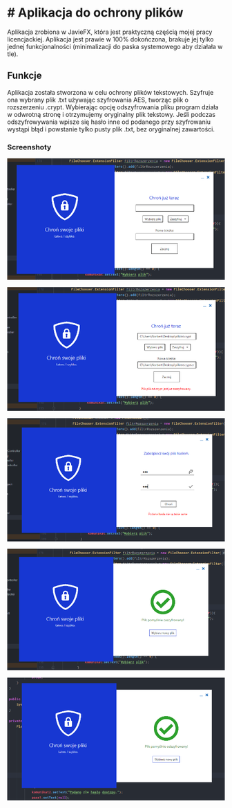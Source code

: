 # # Aplikacja do ochrony plików

Aplikacja zrobiona w JavieFX, która jest praktyczną częścią mojej pracy licencjackiej. 
Aplikacja jest prawie w 100% dokończona, brakuje jej tylko jednej funkcjonalności (minimalizacji do paska systemowego aby działała w tle).

## Funkcje
Aplikacja została stworzona w celu ochrony plików tekstowych. Szyfruje ona wybrany plik .txt używając szyfrowania AES, 
tworząc plik o rozszerzeniu .crypt. Wybierając opcję odszyfrowania pliku program działa w odwrotną stronę i otrzymujemy oryginalny
plik tekstowy. Jeśli podczas odszyfrowywania wpisze się hasło inne od podanego przy szyfrowaniu wystąpi błąd i powstanie tylko 
pusty plik .txt, bez oryginalnej zawartości.

### Screenshoty

![1](https://github.com/NorbertBanasik/FileApplication/blob/master/img/1.PNG)

![2](https://github.com/NorbertBanasik/FileApplication/blob/master/img/2.PNG)

![3](https://github.com/NorbertBanasik/FileApplication/blob/master/img/3.PNG)

![4](https://github.com/NorbertBanasik/FileApplication/blob/master/img/4.PNG)

![5](https://github.com/NorbertBanasik/FileApplication/blob/master/img/5.PNG)
